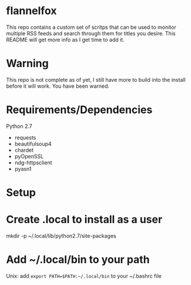 flannelfox
========

This repo contains a custom set of scritps that can be used to monitor multiple RSS feeds and
search through them for titles you desire. This README will get more info as I get time to
add it.

Warning
========
This repo is not complete as of yet, I still have more to build into the install before it
will work. You have been warned.

Requirements/Dependencies
=========================
Python 2.7
* requests
* beautifulsoup4
* chardet
* pyOpenSSL
* ndg-httpsclient
* pyasn1


Setup
=====

Create .local to install as a user
==================================
mkdir -p ~/.local/lib/python2.7/site-packages

Add ~/.local/bin to your path
=============================
Unix: add `export PATH=$PATH:~/.local/bin` to your ~/.bashrc file